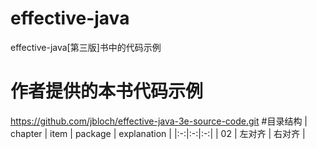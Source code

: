 # effective-java
effective-java[第三版]书中的代码示例
# 作者提供的本书代码示例
https://github.com/jbloch/effective-java-3e-source-code.git
#目录结构
| chapter | item | package | explanation |
|:-:|:-:|:-:|
| 02 | 左对齐 | 右对齐 |
